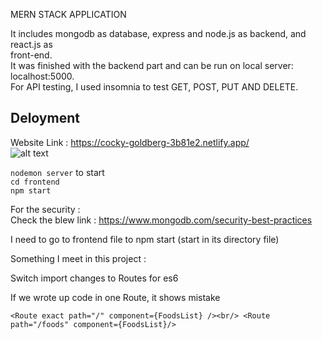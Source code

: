 MERN STACK APPLICATION <br/>

It includes mongodb as database, express and node.js as backend, and react.js as <br/>front-end.<br/>
It was finished with the backend part and can be run on local server: localhost:5000. <br/>
For API testing, I used insomnia to test GET, POST, PUT AND DELETE. <br/>

## Deloyment <br/>
Website Link : https://cocky-goldberg-3b81e2.netlify.app/ <br/>
![alt text](https://github.com/lisa710junyi/foods_review_mern_stack/blob/master/Capture.PNG?raw=true)


`nodemon server` to start <br/>
`cd frontend`<br/>
`npm start`<br/>

For the security :<br/>
Check the blew link : https://www.mongodb.com/security-best-practices <br/>

I need to go to frontend file to npm start (start in its directory file)<br/>

Something I meet in this project : <br/>

Switch import changes to Routes for es6<br/>

If we wrote up code in one Route, it shows mistake<br/>

`<Route exact path="/" component={FoodsList} /><br/> <Route path="/foods" component={FoodsList}/>` <br/>
